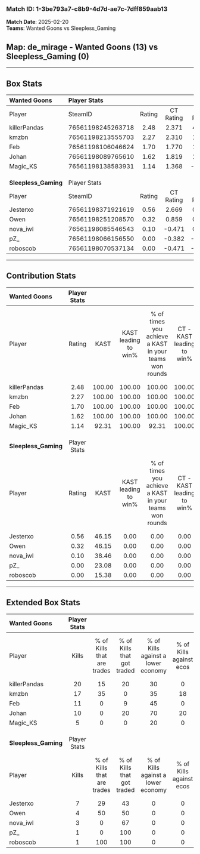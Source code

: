 ### Match ID: 1-3be793a7-c8b9-4d7d-ae7c-7dff859aab13  
**Match Date**: 2025-02-20  
**Teams**: Wanted Goons vs Sleepless_Gaming  

## **Map**: de_mirage - Wanted Goons (13) vs Sleepless_Gaming (0)  
---  

## Box Stats  

| **Wanted Goons**     | Player Stats      |        |           |          |        |       |       |         |        |       |     |
| :- | :- | :-: | :-: | :-: | :-: | :-: | :-: | :-: | :-: | :-: | :-: |
| Player               | SteamID           | Rating | CT Rating | T Rating |  KAST  |  ADR  | Kills | Assists | Deaths |  K/D  | HS% |
| killerPandas         | 76561198245263718 |  2.48  |   2.371   |  4.341   | 100.00 | 143.0 |  20   |    3    |   3    | 6.67  | 40  |
| kmzbn                | 76561198213555703 |  2.27  |   2.310   |  1.752   | 100.00 | 100.7 |  17   |    3    |   0    | 17.00 | 35  |
| Feb                  | 76561198106046624 |  1.70  |   1.770   |  1.893   | 100.00 | 88.1  |  11   |    2    |   3    | 3.67  | 72  |
| Johan                | 76561198089765610 |  1.62  |   1.819   |  1.301   | 100.00 | 102.5 |  10   |   10    |   6    | 1.67  | 60  |
| Magic_KS             | 76561198138583931 |  1.14  |   1.368   |  -0.471  | 92.31  | 56.0  |   5   |    8    |   4    | 1.25  | 60  |
|                      |                   |        |           |          |        |       |       |         |        |       |     |
|                      |                   |        |           |          |        |       |       |         |        |       |     |
|                      |                   |        |           |          |        |       |       |         |        |       |     |
| **Sleepless_Gaming** | Player Stats      |        |           |          |        |       |       |         |        |       |     |
| Player               | SteamID           | Rating | CT Rating | T Rating |  KAST  |  ADR  | Kills | Assists | Deaths |  K/D  | HS% |
| Jesterxo             | 76561198371921619 |  0.56  |   2.669   |  0.429   | 46.15  | 69.4  |   7   |    1    |   13   | 0.54  | 71  |
| Owen                 | 76561198251208570 |  0.32  |   0.859   |  0.415   | 46.15  | 32.2  |   4   |    0    |   11   | 0.36  | 100 |
| nova_iwl             | 76561198085546543 |  0.10  |  -0.471   |  0.283   | 38.46  | 24.4  |   3   |    2    |   13   | 0.23  | 33  |
| pZ_                  | 76561198066156550 |  0.00  |  -0.382   |  -0.098  | 23.08  | 31.5  |   1   |    2    |   13   | 0.08  | 100 |
| roboscob             | 76561198070537134 |  0.00  |  -0.471   |  -0.168  | 15.38  | 18.8  |   1   |    0    |   13   | 0.08  | 100 |
---  

## Contribution Stats  

| **Wanted Goons**     | Player Stats |        |                      |                                                        |                           |                                                             |                          |                                                            |
| :- | :-: | :-: | :-: | :-: | :-: | :-: | :-: | :-: |
| Player               |    Rating    |  KAST  | KAST leading to win% | % of times you achieve a KAST in your teams won rounds | CT - KAST leading to win% | CT - % of times you achieve a KAST in your teams won rounds | T - KAST leading to win% | T - % of times you achieve a KAST in your teams won rounds |
| killerPandas         |     2.48     | 100.00 |        100.00        |                         100.00                         |          100.00           |                           100.00                            |          100.00          |                           100.00                           |
| kmzbn                |     2.27     | 100.00 |        100.00        |                         100.00                         |          100.00           |                           100.00                            |          100.00          |                           100.00                           |
| Feb                  |     1.70     | 100.00 |        100.00        |                         100.00                         |          100.00           |                           100.00                            |          100.00          |                           100.00                           |
| Johan                |     1.62     | 100.00 |        100.00        |                         100.00                         |          100.00           |                           100.00                            |          100.00          |                           100.00                           |
| Magic_KS             |     1.14     | 92.31  |        100.00        |                         92.31                          |          100.00           |                           100.00                            |           0.00           |                            0.00                            |
|                      |              |        |                      |                                                        |                           |                                                             |                          |                                                            |
|                      |              |        |                      |                                                        |                           |                                                             |                          |                                                            |
|                      |              |        |                      |                                                        |                           |                                                             |                          |                                                            |
| **Sleepless_Gaming** | Player Stats |        |                      |                                                        |                           |                                                             |                          |                                                            |
| Player               |    Rating    |  KAST  | KAST leading to win% | % of times you achieve a KAST in your teams won rounds | CT - KAST leading to win% | CT - % of times you achieve a KAST in your teams won rounds | T - KAST leading to win% | T - % of times you achieve a KAST in your teams won rounds |
| Jesterxo             |     0.56     | 46.15  |         0.00         |                          0.00                          |           0.00            |                            0.00                             |           0.00           |                            0.00                            |
| Owen                 |     0.32     | 46.15  |         0.00         |                          0.00                          |           0.00            |                            0.00                             |           0.00           |                            0.00                            |
| nova_iwl             |     0.10     | 38.46  |         0.00         |                          0.00                          |           0.00            |                            0.00                             |           0.00           |                            0.00                            |
| pZ_                  |     0.00     | 23.08  |         0.00         |                          0.00                          |           0.00            |                            0.00                             |           0.00           |                            0.00                            |
| roboscob             |     0.00     | 15.38  |         0.00         |                          0.00                          |           0.00            |                            0.00                             |           0.00           |                            0.00                            |
---  

## Extended Box Stats  

| **Wanted Goons**     | Player Stats |                            |                            |                                    |                         |                              |                                 |        |                             |                                     |                          |                               |                            |
| :- | :-: | :-: | :-: | :-: | :-: | :-: | :-: | :-: | :-: | :-: | :-: | :-: | :-: |
| Player               |    Kills     | % of Kills that are trades | % of Kills that got traded | % of Kills against a lower economy | % of Kills against ecos | % of Kills that are flawless | % of Kills that are close duels | Deaths | % of Deaths that get traded | % of Deaths against a lower economy | % of Deaths against ecos | % of Deaths that are flawless | % of Deaths that are close |
| killerPandas         |      20      |             15             |             20             |                 30                 |            0            |              80              |                5                |   3    |             33              |                 33                  |            0             |              67               |             0              |
| kmzbn                |      17      |             35             |             0              |                 35                 |           18            |              71              |                6                |   0    |             NaN             |                 NaN                 |           NaN            |              NaN              |            NaN             |
| Feb                  |      11      |             0              |             9              |                 45                 |            0            |              82              |                0                |   3    |             67              |                 33                  |            0             |              67               |             0              |
| Johan                |      10      |             0              |             20             |                 70                 |           20            |              90              |                0                |   6    |             67              |                 17                  |            0             |              33               |             0              |
| Magic_KS             |      5       |             0              |             0              |                 20                 |            0            |              80              |                0                |   4    |             50              |                  0                  |            0             |              25               |             50             |
|                      |              |                            |                            |                                    |                         |                              |                                 |        |                             |                                     |                          |                               |                            |
|                      |              |                            |                            |                                    |                         |                              |                                 |        |                             |                                     |                          |                               |                            |
|                      |              |                            |                            |                                    |                         |                              |                                 |        |                             |                                     |                          |                               |                            |
| **Sleepless_Gaming** | Player Stats |                            |                            |                                    |                         |                              |                                 |        |                             |                                     |                          |                               |                            |
| Player               |    Kills     | % of Kills that are trades | % of Kills that got traded | % of Kills against a lower economy | % of Kills against ecos | % of Kills that are flawless | % of Kills that are close duels | Deaths | % of Deaths that get traded | % of Deaths against a lower economy | % of Deaths against ecos | % of Deaths that are flawless | % of Deaths that are close |
| Jesterxo             |      7       |             29             |             43             |                 0                  |            0            |              57              |               14                |   13   |              8              |                  0                  |            0             |              85               |             0              |
| Owen                 |      4       |             50             |             50             |                 0                  |            0            |              75              |               25                |   11   |             18              |                  0                  |            0             |              100              |             0              |
| nova_iwl             |      3       |             0              |             67             |                 0                  |            0            |              33              |                0                |   13   |             23              |                  0                  |            0             |              85               |             0              |
| pZ_                  |      1       |             0              |            100             |                 0                  |            0            |             100              |                0                |   13   |              0              |                  0                  |            0             |              69               |             15             |
| roboscob             |      1       |            100             |            100             |                 0                  |            0            |              0               |                0                |   13   |              8              |                  0                  |            0             |              77               |             0              |
